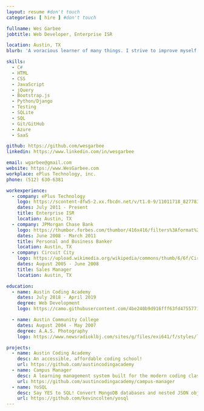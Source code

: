 ```yaml
---
layout: resume #don't touch
categories: [ hire ] #don't touch

fullname: Wes Garbee
jobtitle: Web Developer, Enterprise ISR

location: Austin, TX
blurb: 'A voracious learner of many things. I strive to improve myself everyday; from the most mundane tasks to life long dreams. I have been in IT sales for 8 years. I have a desire to direct my experience in exploring problems and developing solutions into web and software development.'

skills:
  - C#
  - HTML
  - CSS
  - JavaScript
  - jQuery
  - Bootstrap.js
  - Python/Django
  - Testing
  - SQLite
  - SQL
  - Git/GitHub
  - Azure
  - SaaS

github: https://github.com/wesgarbee
linkedin: https://www.linkedin.com/in/wesgarbee

email: wgarbee@gmail.com
website: https://www.WesGarbee.com
workplace: ePlus Technology, inc.
phone: (512) 630-6381

workexperience:
  - company: ePlus Technology
    logo: https://scontent-dfw5-2.xx.fbcdn.net/v/t1.0-9/11011718_827783657309250_12763560813304155_n.jpg?_nc_cat=105&_nc_ht=scontent-dfw5-2.xx&oh=1e9883226b8a84b9e6736015314d5ef0&oe=5D47A458
    dates: July 2011 - Present
    title: Enterprise ISR
    location: Austin, TX
  - company: JPMorgan Chase Bank
    logo: https://thumbor.forbes.com/thumbor/416x416/filters%3Aformat%28jpg%29/https%3A%2F%2Fi.forbesimg.com%2Fmedia%2Flists%2Fcompanies%2Fjpmorgan-chase_416x416.jpg
    dates: June 2008 - March 2011
    title: Personal and Business Banker
    location: Austin, TX
  - company: Circuit City
    logo: https://upload.wikimedia.org/wikipedia/commons/thumb/6/6f/Circuit_City_logo.svg/220px-Circuit_City_logo.svg.png
    dates: August 2005 - June 2008
    title: Sales Manager
    location: Austin, TX

education:
  - name: Austin Coding Academy
    dates: July 2018 - April 2019
    degree: Web Development
    logo: https://camo.githubusercontent.com/4be240b9d916fff63fd4755771387f2db91ccbea/687474703a2f2f656e2e67726176617461722e636f6d2f75736572696d6167652f3130373337303130302f61303835393431343535363435333631333864666161663037326337623234312e706e673f73697a653d323030

  - name: Austin Community College
    dates: August 2004 - May 2007
    degree: A.A.S. Photography
    logo: https://www.newsradioklbj.com/sites/g/files/exi641/f/styles/large_730/public/article-images-featured/1421041-686916.jpg?itok=OB-bP5gF

projects:
  - name: Austin Coding Academy
    desc: An accessible, affordable coding school!
    url: https://github.com/austincodingacademy
  - name: Campus Manager
    desc: A learning management system built for the modern coding class.
    url: https://github.com/austincodingacademy/campus-manager
  - name: YoSQL
    desc: Say YES to SQL! Convert MongoDB databases and nested JSON objects into relational databases
    url: https://github.com/kevincolten/yosql
---
```


